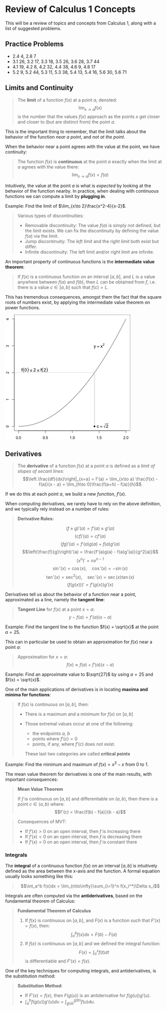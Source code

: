 # Review of Calculus 1 Concepts

This will be a review of topics and concepts from Calculus 1, along with a list of suggested problems.

## Practice Problems

- 2.4 4, 2.8 7
- 3.1 26, 3.2 17, 3.3 18, 3.5 26, 3.6 28, 3.7 44
- 4.1 19, 4.2 8, 4.2 32, 4.4 38, 4.6 9, 4.8 17
- 5.2 9, 5.2 44, 5.3 11, 5.3 38, 5.4 13, 5.4 16, 5.6 30, 5.6 71

## Limits and Continuity

> The **limit** of a function $f(x)$ at a point $a$, denoted:
> $$\lim_{x\to a}f(x)$$
> is the number that the values $f(x)$ approach as the points $x$ get closer and closer to (but are distinct from) the point $a$.

This is the important thing to remember, that the limit talks about the behavior of the function *near a point*, and *not at the point*.

When the behavior near a point agrees with the value at the point, we have continuity:

> The function $f(x)$ is **continuous** at the point $a$ exactly when the limit at $a$ agrees with the value there:
> $$\lim_{x\to a}f(x) = f(a)$$

Intuitively, the value at the point $a$ is what is *expected* by looking at the behavior of the function nearby. In practice, when dealing with continuous functions we can compute a limit by **plugging in**.

Example: Find the limit of $\lim_{x\to 2}\frac{x^2-4}{x-2}$.

> Various types of discontinuities:
>
> - Removable discontinuity: The value $f(a)$ is simply not defined, but the limit exists. We can fix the discontinuity by defining the value $f(a)$ via the limit.
> - Jump discontinuity: The *left limit* and the *right limit* both exist but differ.
> - Infinite discontinuity: The left limit and/or right limit are infinite.

An important property of continuous functions is the **intermediate value theorem**:

> If $f(x)$ is a continuous function on an interval $[a,b]$, and $L$ is a value anywhere between $f(a)$ and $f(b)$, then $L$ can be obtained from $f$, i.e. there is a value $c\in[a,b]$ such that $f(c) = L$.

This has tremendous consequences, amongst them the fact that the square roots of numbers exist, by applying the intermediate value theorem on power functions.

![Proof that square root of 2 exists (IVT)](images/squareroot2.png)

## Derivatives

> The **derivative** of a function $f(x)$ at a point $a$ is defined as a *limit of slopes of secant lines*:
> $$\left.\frac{df}{dx}\right|_{x=a} = f'(a) = \lim_{x\to a} \frac{f(x) - f(a)}{x - a} = \lim_{h\to 0}\frac{f(a+h) - f(a)}{h}$$

If we do this at each point $a$, we build a new *function*, $f'(x)$.

When computing derivatives, we rarely have to rely on the above definition, and we typically rely instead on a number of rules:

> **Derivative Rules:**
>
> $$(f\pm g)'(a) = f'(a) \pm g'(a)$$
> $$(cf)'(a) = cf'(a)$$
> $$(fg)'(a) = f'(a)g(a) + f(a)g'(a)$$
> $$\left(\frac{f}{g}\right)'(a) = \frac{f'(a)g(a) - f(a)g'(a)}{g^2(a)}$$
> $$\left(x^n\right)' = nx^{n-1}$$
> $$\sin'(x) = \cos(x),\quad \cos'(x) = -\sin(x)$$
> $$\tan'(x) = \sec^2(x),\quad \sec'(x) = \sec(x)\tan(x)$$
> $$\left(f(g(x))\right)' = f'(g(x))g'(x)$$

Derivatives tell us about the behavior of a function near a point, approximated as a line, namely the **tangent line**:

> **Tangent Line** for $f(x)$ at a point $x=a$:
> $$y - f(a) = f'(a)(x-a)$$

Example: Find the tangent line to the function $f(x) = \sqrt{x}$ at the point $a=25$.

This can in particular be used to obtain an approximation for $f(x)$ near a point $a$:

> Approximation for $x=a$:
> $$f(x) \approx f(a) + f'(a)(x-a)$$

Example: Find an approximate value to $\sqrt{27}$ by using $a=25$ and $f(x) = \sqrt{x}$.

One of the main applications of derivatives is in locating **maxima and minima for functions**:

> If $f(x)$ is continuous on $[a,b]$, then:
>
> - There is a maximum and a minimum for $f(x)$ on $[a, b]$
> - Those extremal values occur at one of the following:
>
>     - the endpoints $a$, $b$
>     - points where $f'(c) = 0$
>     - points, if any, where $f'(c)$ does not exist.
>
>     These last two categories are called **critical points**

Example: Find the minimum and maximum of $f(x) = x^3-x$ from $0$ to $1$.

The mean value theorem for derivatives is one of the main results, with important consequences:

> **Mean Value Theorem**
>
> If $f$ is continuous on $[a, b]$ and differentiable on $(a, b)$, then there is a point $c\in (a, b)$ where:
> $$f'(c) = \frac{f(b) - f(a)}{b - a}$$

> Consequences of MVT:
>
> - If $f'(x) > 0$ on an open interval, then $f$ is increasing there
> - If $f'(x) < 0$ on an open interval, then $f$ is decreasing there
> - If $f'(x) = 0$ on an open interval, then $f$ is constant there

### Integrals

The **integral** of a continuous function $f(x)$ on an interval $[a, b]$ is intuitively defined as the area between the x-axis and the function. A formal equation usually looks something like this:

> $$\int_a^b f(x)dx = \lim_{n\to\infty}\sum_{i=1}^n f(x_i^*)\Delta x_i$$

Integrals are often computed via the **antiderivatives**, based on the fundamental theorem of Calculus:

> **Fundamental Theorem of Calculus**
>
> 1. If $f(x)$ is continuous on $[a, b]$, and $F(x)$ is a function such that $F'(x) = f(x)$, then:
>     $$\int_a^b f(x) dx = F(b) - F(a)$$
> 2. If $f(x)$ is continuous on $[a, b]$ and we defined the integral function:
>     $$F(x) = \int_a^x f(t)dt$$
>     is differentiable and $F'(x) = f(x)$.

One of the key techniques for computing integrals, and antiderivatives, is the substitution method:

> **Substitution Method**:
>
> - If $F'(x) = f(x)$, then $F(g(u))$ is an antiderivative for $f(g(u))g'(u)$.
> - $\displaystyle\int_a^b f(g(u))g'(u)du = \int_{g(a)}^{g(b)}f(u)du$.
